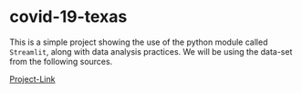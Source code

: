 # covid-19-texas

This is a simple project showing the use of the python module called `Streamlit`, along with data analysis practices.
We will be using the data-set from the following sources.

[Project-Link](https://texas-covid019.herokuapp.com)
